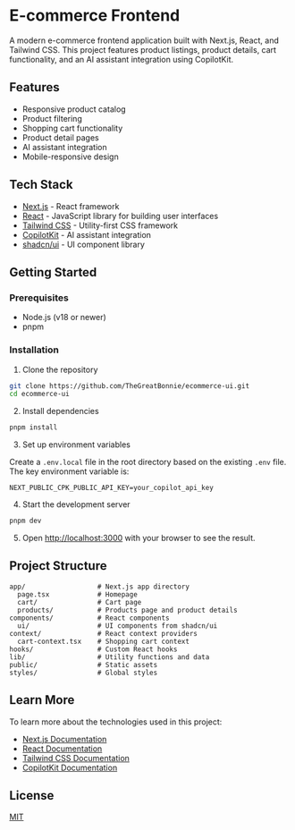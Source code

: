 # E-commerce Frontend

A modern e-commerce frontend application built with Next.js, React, and Tailwind CSS. This project features product listings, product details, cart functionality, and an AI assistant integration using CopilotKit.

## Features

- Responsive product catalog
- Product filtering
- Shopping cart functionality
- Product detail pages
- AI assistant integration
- Mobile-responsive design

## Tech Stack

- [Next.js](https://nextjs.org/) - React framework
- [React](https://reactjs.org/) - JavaScript library for building user interfaces
- [Tailwind CSS](https://tailwindcss.com/) - Utility-first CSS framework
- [CopilotKit](https://github.com/CopilotKit/CopilotKit) - AI assistant integration
- [shadcn/ui](https://ui.shadcn.com/) - UI component library

## Getting Started

### Prerequisites

- Node.js (v18 or newer)
- pnpm

### Installation

1. Clone the repository

```bash
git clone https://github.com/TheGreatBonnie/ecommerce-ui.git
cd ecommerce-ui
```

2. Install dependencies

```bash
pnpm install
```

3. Set up environment variables

Create a `.env.local` file in the root directory based on the existing `.env` file. The key environment variable is:

```
NEXT_PUBLIC_CPK_PUBLIC_API_KEY=your_copilot_api_key
```

4. Start the development server

```bash
pnpm dev
```

5. Open [http://localhost:3000](http://localhost:3000) with your browser to see the result.

## Project Structure

```
app/                  # Next.js app directory
  page.tsx            # Homepage
  cart/               # Cart page
  products/           # Products page and product details
components/           # React components
  ui/                 # UI components from shadcn/ui
context/              # React context providers
  cart-context.tsx    # Shopping cart context
hooks/                # Custom React hooks
lib/                  # Utility functions and data
public/               # Static assets
styles/               # Global styles
```

## Learn More

To learn more about the technologies used in this project:

- [Next.js Documentation](https://nextjs.org/docs)
- [React Documentation](https://reactjs.org/docs/getting-started.html)
- [Tailwind CSS Documentation](https://tailwindcss.com/docs)
- [CopilotKit Documentation](https://docs.copilotkit.ai)

## License

[MIT](LICENSE)
